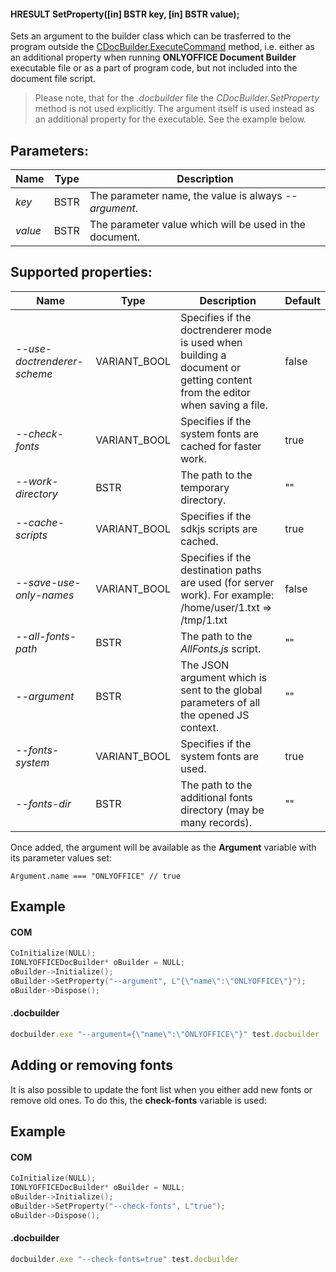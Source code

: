 #### HRESULT SetProperty(\[in] BSTR key, \[in] BSTR value);

Sets an argument to the builder class which can be trasferred to the program outside the [CDocBuilder.ExecuteCommand](../ExecuteCommand/index.md) method, i.e. either as an additional property when running **ONLYOFFICE Document Builder** executable file or as a part of program code, but not included into the document file script.

> Please note, that for the *.docbuilder* file the *CDocBuilder.SetProperty* method is not used explicitly. The argument itself is used instead as an additional property for the executable. See the example below.

## Parameters:

| Name    | Type | Description                                             |
| ------- | ---- | ------------------------------------------------------- |
| *key*   | BSTR | The parameter name, the value is always *--argument*.   |
| *value* | BSTR | The parameter value which will be used in the document. |

## Supported properties:

| Name                        | Type          | Description                                                                                                                | Default |
| --------------------------- | ------------- | -------------------------------------------------------------------------------------------------------------------------- | ------- |
| *--use-doctrenderer-scheme* | VARIANT\_BOOL | Specifies if the doctrenderer mode is used when building a document or getting content from the editor when saving a file. | false   |
| *--check-fonts*             | VARIANT\_BOOL | Specifies if the system fonts are cached for faster work.                                                                  | true    |
| *--work-directory*          | BSTR          | The path to the temporary directory.                                                                                       | ""      |
| *--cache-scripts*           | VARIANT\_BOOL | Specifies if the sdkjs scripts are cached.                                                                                 | true    |
| *--save-use-only-names*     | VARIANT\_BOOL | Specifies if the destination paths are used (for server work). For example: /home/user/1.txt => /tmp/1.txt                 | false   |
| *--all-fonts-path*          | BSTR          | The path to the *AllFonts.js* script.                                                                                      | ""      |
| *--argument*                | BSTR          | The JSON argument which is sent to the global parameters of all the opened JS context.                                     | ""      |
| *--fonts-system*            | VARIANT\_BOOL | Specifies if the system fonts are used.                                                                                    | true    |
| *--fonts-dir*               | BSTR          | The path to the additional fonts directory (may be many records).                                                          | ""      |

Once added, the argument will be available as the **Argument** variable with its parameter values set:

```
Argument.name === "ONLYOFFICE" // true
```

## Example

#### COM

```c++
CoInitialize(NULL);
IONLYOFFICEDocBuilder* oBuilder = NULL;
oBuilder->Initialize();
oBuilder->SetProperty("--argument", L"{\"name\":\"ONLYOFFICE\"}");
oBuilder->Dispose();
```

#### .docbuilder

```js
docbuilder.exe "--argument={\"name\":\"ONLYOFFICE\"}" test.docbuilder
```

## Adding or removing fonts

It is also possible to update the font list when you either add new fonts or remove old ones. To do this, the **check-fonts** variable is used:

## Example

#### COM

```c++
CoInitialize(NULL);
IONLYOFFICEDocBuilder* oBuilder = NULL;
oBuilder->Initialize();
oBuilder->SetProperty("--check-fonts", L"true");
oBuilder->Dispose();
```

#### .docbuilder

```js
docbuilder.exe "--check-fonts=true" test.docbuilder
```

